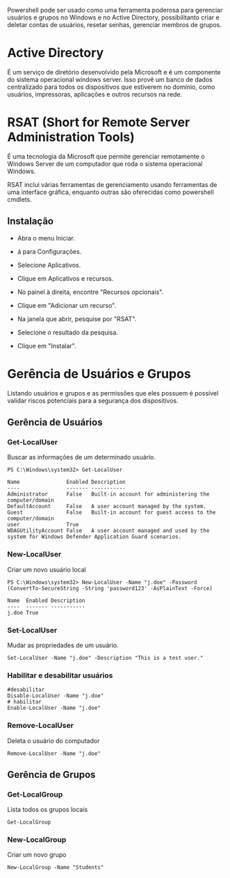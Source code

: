 Powershell pode ser usado como uma ferramenta poderosa para gerenciar usuários e grupos no Windows e no Active Directory, possibilitanto criar e deletar contas de usuários, resetar senhas, gerenciar membros de grupos.

# Active Directory
É um serviço de diretório desenvolvido pela Microsoft e é um componente do sistema operacional windows server. Isso provê um banco de dados centralizado para todos os dispositivos que estiverem no domínio, como usuários, impressoras, aplicações e outros recursos na rede.

# RSAT (Short for Remote Server Administration Tools)
É uma tecnologia da Microsoft que permite gerenciar remotamente o Windows Server de um computador que roda o sistema operacional Windows. 

RSAT inclui várias ferramentas de gerenciamento usando ferramentas de uma interface gráfica, enquanto outras são oferecidas como powershell cmdlets.

## Instalação

* Abra o menu Iniciar.

* á para Configurações.

* Selecione Aplicativos.

* Clique em Aplicativos e recursos.

* No painel à direita, encontre "Recursos opcionais".

* Clique em "Adicionar um recurso".

* Na janela que abrir, pesquise por "RSAT".

* Selecione o resultado da pesquisa.

* Clique em "Instalar".

# Gerência de Usuários e Grupos

Listando usuários e grupos e as permissões que eles possuem é possível validar riscos potenciais para a segurança dos dispositivos. 

## Gerência de Usuários 

### Get-LocalUser
Buscar as informações de um determinado usuário.
```
PS C:\Windows\system32> Get-LocalUser

Name               Enabled Description
----               ------- -----------
Administrator      False   Built-in account for administering the computer/domain
DefaultAccount     False   A user account managed by the system.
Guest              False   Built-in account for guest access to the computer/domain
user               True
WDAGUtilityAccount False   A user account managed and used by the system for Windows Defender Application Guard scenarios.
```
### New-LocalUser
Criar um novo usuário local
```
PS C:\Windows\system32> New-LocalUser -Name "j.doe" -Password (ConvertTo-SecureString -String 'password123' -AsPlainText -Force)

Name  Enabled Description
----  ------- -----------
j.doe True
```
### Set-LocalUser
Mudar as propriedades de um usuário.
```
Set-LocalUser -Name "j.doe" -Description "This is a test user."
```
### Habilitar e desabilitar usuários
```
#desabilitar
Disable-LocalUser -Name "j.doe"
# habilitar
Enable-LocalUser -Name "j.doe"
```
### Remove-LocalUser
Deleta o usuário do computador
```
Remove-LocalUser -Name "j.doe"
```

## Gerência de Grupos

### Get-LocalGroup
Lista todos os grupos locais
```
Get-LocalGroup
```

### New-LocalGroup
Criar um novo grupo
```
New-LocalGroup -Name "Students"
```


